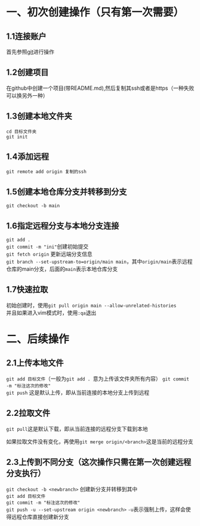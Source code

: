 # 一、初次创建操作（只有第一次需要）
## 1.1连接账户
首先参照[git](https://github.com/heavenbo/Linux/blob/main/git.md)进行操作
## 1.2创建项目
在github中创建一个项目(带README.md),然后复制其ssh或者是https（一种失败可以换另外一种）
## 1.3创建本地文件夹
`cd 目标文件夹`  
`git init`  
## 1.4添加远程
`git remote add origin 复制的ssh`
## 1.5创建本地仓库分支并转移到分支
`git checkout -b main`
## 1.6指定远程分支与本地分支连接
`git add .`  
`git commit -m "ini"`创建初始提交  
`git fetch origin` 更新远端分支信息  
`git branch --set-upstream-to=origin/main main`，其中`origin/main`表示远程仓库的main分支，后面的`main`表示本地仓库分支
## 1.7快速拉取
初始创建时，使用`git pull origin main --allow-unrelated-histories`  
并且如果进入vim模式时，使用`:qa`退出
# 二、后续操作
## 2.1上传本地文件
`git add 目标文件`（一般为`git add . `意为上传该文件夹所有内容）
`git commit -m "标注这次的修改"`  
`git push`  这是默认上传，即从当前连接的本地分支上传到远程
## 2.2拉取文件
`git pull`这是默认下载，即从当前连接的远程分支下载到本地

如果拉取文件没有变化，再使用`git merge origin/<branch>`这是当前的远程分支
## 2.3上传到不同分支（这次操作只需在第一次创建远程分支执行）
`git checkout -b <newbranch>` 创建新分支并转移到其中  
`git add 目标文件`  
`git commit -m "标注这次的修改"`  
`git push -u --set-upstream origin <newbranch>` `-u`表示强制上传，这样会使得远程仓库直接创建新分支  
 

